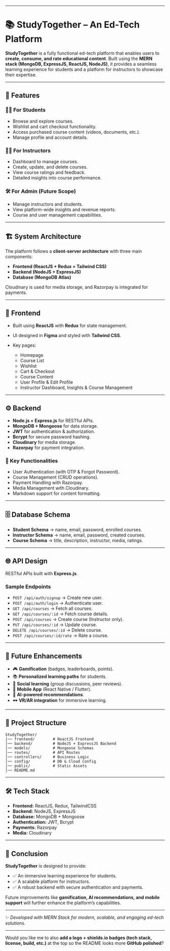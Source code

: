 

---

# 📚 StudyTogether – An Ed-Tech Platform

**StudyTogether** is a fully functional ed-tech platform that enables users to **create, consume, and rate educational content**. Built using the **MERN stack (MongoDB, ExpressJS, ReactJS, NodeJS)**, it provides a seamless learning experience for students and a platform for instructors to showcase their expertise.

---

## 🚀 Features

### 👩‍🎓 For Students

* Browse and explore courses.
* Wishlist and cart checkout functionality.
* Access purchased course content (videos, documents, etc.).
* Manage profile and account details.

### 👨‍🏫 For Instructors

* Dashboard to manage courses.
* Create, update, and delete courses.
* View course ratings and feedback.
* Detailed insights into course performance.

### 🛠️ For Admin (Future Scope)

* Manage instructors and students.
* View platform-wide insights and revenue reports.
* Course and user management capabilities.

---

## 🏗️ System Architecture

The platform follows a **client-server architecture** with three main components:

* **Frontend (ReactJS + Redux + Tailwind CSS)**
* **Backend (NodeJS + ExpressJS)**
* **Database (MongoDB Atlas)**

Cloudinary is used for media storage, and Razorpay is integrated for payments.

---

## 🎨 Frontend

* Built using **ReactJS** with **Redux** for state management.
* UI designed in **Figma** and styled with **Tailwind CSS**.
* Key pages:

  * Homepage
  * Course List
  * Wishlist
  * Cart & Checkout
  * Course Content
  * User Profile & Edit Profile
  * Instructor Dashboard, Insights & Course Management

---

## ⚙️ Backend

* **Node.js + Express.js** for RESTful APIs.
* **MongoDB + Mongoose** for data storage.
* **JWT** for authentication & authorization.
* **Bcrypt** for secure password hashing.
* **Cloudinary** for media storage.
* **Razorpay** for payment integration.

### 🔑 Key Functionalities

* User Authentication (with OTP & Forgot Password).
* Course Management (CRUD operations).
* Payment Handling with Razorpay.
* Media Management with Cloudinary.
* Markdown support for content formatting.

---

## 🗄️ Database Schema

* **Student Schema** → name, email, password, enrolled courses.
* **Instructor Schema** → name, email, password, created courses.
* **Course Schema** → title, description, instructor, media, ratings.

---

## 🌐 API Design

RESTful APIs built with **Express.js**.

### Sample Endpoints

* `POST /api/auth/signup` → Create new user.
* `POST /api/auth/login` → Authenticate user.
* `GET /api/courses` → Fetch all courses.
* `GET /api/courses/:id` → Fetch course details.
* `POST /api/courses` → Create course (Instructor only).
* `PUT /api/courses/:id` → Update course.
* `DELETE /api/courses/:id` → Delete course.
* `POST /api/courses/:id/rate` → Rate a course.

---


## 🔮 Future Enhancements

* 🎮 **Gamification** (badges, leaderboards, points).
* 📚 **Personalized learning paths** for students.
* 🤝 **Social learning** (group discussions, peer reviews).
* 📱 **Mobile App** (React Native / Flutter).
* 🤖 **AI-powered recommendations**.
* 🕶️ **VR/AR integration** for immersive learning.

---

## 📂 Project Structure

```
StudyTogether/
│── frontend/        # ReactJS Frontend
│── backend/         # NodeJS + ExpressJS Backend
│── models/          # Mongoose Schemas
│── routes/          # API Routes
│── controllers/     # Business Logic
│── config/          # DB & Cloud Config
│── public/          # Static Assets
│── README.md
```

---

## 🛠️ Tech Stack

* **Frontend:** ReactJS, Redux, TailwindCSS
* **Backend:** NodeJS, ExpressJS
* **Database:** MongoDB + Mongoose
* **Authentication:** JWT, Bcrypt
* **Payments:** Razorpay
* **Media:** Cloudinary

---

## 📌 Conclusion

**StudyTogether** is designed to provide:

* ✅ An immersive learning experience for students.
* ✅ A scalable platform for instructors.
* ✅ A robust backend with secure authentication and payments.

Future improvements like **gamification, AI recommendations, and mobile support** will further enhance the platform’s capabilities.

---

✨ *Developed with MERN Stack for modern, scalable, and engaging ed-tech solutions.*

---

Would you like me to also **add a logo + shields.io badges (tech stack, license, build, etc.)** at the top so the README looks more **GitHub polished**?
